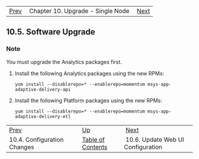 |     |     |     |
| --- | --- | --- |
| [Prev](upgrade.single_node.configuration.config_all__nodes)  | Chapter 10. Upgrade - Single Node |  [Next](upgrade.single_node.configuration.webui) |

## 10.5. Software Upgrade

### Note

You must upgrade the Analytics packages first.

1.  Install the following Analytics packages using the new RPMs:

    `yum install --disablerepo=* --enablerepo=momentum msys-app-adaptive-delivery-api`
2.  Install the following Platform packages using the new RPMs:

    `yum install --disablerepo=* --enablerepo=momentum msys-app-adaptive-delivery-etl`

|     |     |     |
| --- | --- | --- |
| [Prev](upgrade.single_node.configuration.config_all__nodes)  | [Up](upgrade.single_node) |  [Next](upgrade.single_node.configuration.webui) |
| 10.4. Configuration Changes  | [Table of Contents](index) |  10.6. Update Web UI Configuration |

